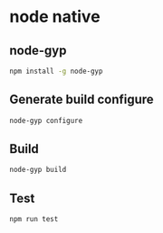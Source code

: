 # node native

## node-gyp

```sh
npm install -g node-gyp
```
## Generate build configure

```sh
node-gyp configure
```

## Build

```sh
node-gyp build
```

## Test

```sh
npm run test
```
